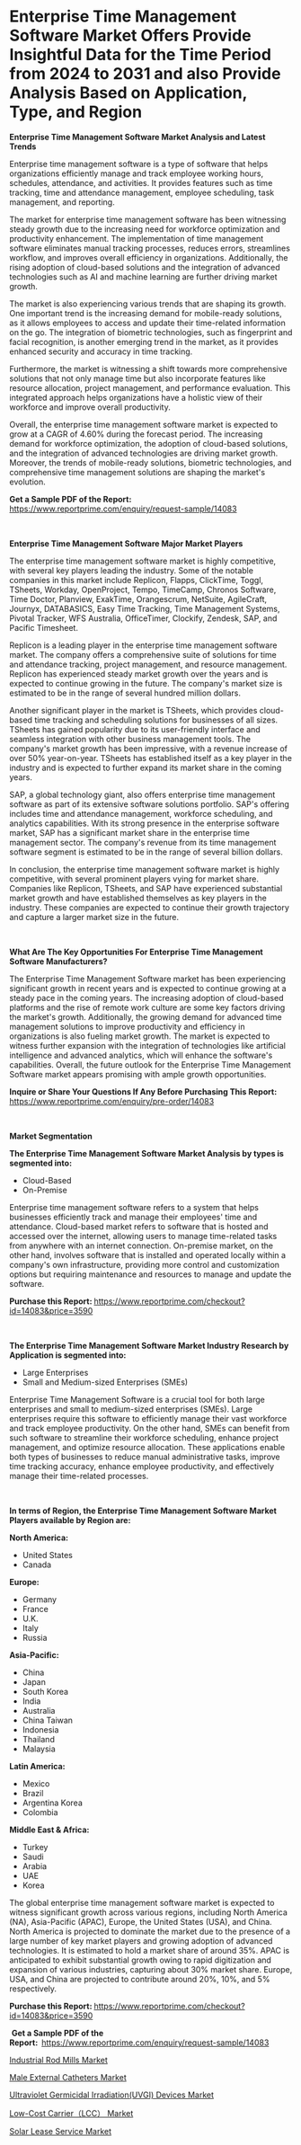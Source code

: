 <p><h1>Enterprise Time Management Software Market Offers Provide Insightful Data for the Time Period from 2024 to 2031 and also Provide Analysis Based on Application, Type, and Region</h1></p><p><strong>Enterprise Time Management Software Market Analysis and Latest Trends</strong></p>
<p><p>Enterprise time management software is a type of software that helps organizations efficiently manage and track employee working hours, schedules, attendance, and activities. It provides features such as time tracking, time and attendance management, employee scheduling, task management, and reporting.</p><p>The market for enterprise time management software has been witnessing steady growth due to the increasing need for workforce optimization and productivity enhancement. The implementation of time management software eliminates manual tracking processes, reduces errors, streamlines workflow, and improves overall efficiency in organizations. Additionally, the rising adoption of cloud-based solutions and the integration of advanced technologies such as AI and machine learning are further driving market growth.</p><p>The market is also experiencing various trends that are shaping its growth. One important trend is the increasing demand for mobile-ready solutions, as it allows employees to access and update their time-related information on the go. The integration of biometric technologies, such as fingerprint and facial recognition, is another emerging trend in the market, as it provides enhanced security and accuracy in time tracking.</p><p>Furthermore, the market is witnessing a shift towards more comprehensive solutions that not only manage time but also incorporate features like resource allocation, project management, and performance evaluation. This integrated approach helps organizations have a holistic view of their workforce and improve overall productivity.</p><p>Overall, the enterprise time management software market is expected to grow at a CAGR of 4.60% during the forecast period. The increasing demand for workforce optimization, the adoption of cloud-based solutions, and the integration of advanced technologies are driving market growth. Moreover, the trends of mobile-ready solutions, biometric technologies, and comprehensive time management solutions are shaping the market's evolution.</p></p>
<p><strong>Get a Sample PDF of the Report:&nbsp;</strong> <a href="https://www.reportprime.com/enquiry/request-sample/14083">https://www.reportprime.com/enquiry/request-sample/14083</a></p>
<p>&nbsp;</p>
<p><strong>Enterprise Time Management Software Major Market Players</strong></p>
<p><p>The enterprise time management software market is highly competitive, with several key players leading the industry. Some of the notable companies in this market include Replicon, Flapps, ClickTime, Toggl, TSheets, Workday, OpenProject, Tempo, TimeCamp, Chronos Software, Time Doctor, Planview, ExakTime, Orangescrum, NetSuite, AgileCraft, Journyx, DATABASICS, Easy Time Tracking, Time Management Systems, Pivotal Tracker, WFS Australia, OfficeTimer, Clockify, Zendesk, SAP, and Pacific Timesheet.</p><p>Replicon is a leading player in the enterprise time management software market. The company offers a comprehensive suite of solutions for time and attendance tracking, project management, and resource management. Replicon has experienced steady market growth over the years and is expected to continue growing in the future. The company's market size is estimated to be in the range of several hundred million dollars.</p><p>Another significant player in the market is TSheets, which provides cloud-based time tracking and scheduling solutions for businesses of all sizes. TSheets has gained popularity due to its user-friendly interface and seamless integration with other business management tools. The company's market growth has been impressive, with a revenue increase of over 50% year-on-year. TSheets has established itself as a key player in the industry and is expected to further expand its market share in the coming years.</p><p>SAP, a global technology giant, also offers enterprise time management software as part of its extensive software solutions portfolio. SAP's offering includes time and attendance management, workforce scheduling, and analytics capabilities. With its strong presence in the enterprise software market, SAP has a significant market share in the enterprise time management sector. The company's revenue from its time management software segment is estimated to be in the range of several billion dollars.</p><p>In conclusion, the enterprise time management software market is highly competitive, with several prominent players vying for market share. Companies like Replicon, TSheets, and SAP have experienced substantial market growth and have established themselves as key players in the industry. These companies are expected to continue their growth trajectory and capture a larger market size in the future.</p></p>
<p>&nbsp;</p>
<p><strong>What Are The Key Opportunities For Enterprise Time Management Software Manufacturers?</strong></p>
<p><p>The Enterprise Time Management Software market has been experiencing significant growth in recent years and is expected to continue growing at a steady pace in the coming years. The increasing adoption of cloud-based platforms and the rise of remote work culture are some key factors driving the market's growth. Additionally, the growing demand for advanced time management solutions to improve productivity and efficiency in organizations is also fueling market growth. The market is expected to witness further expansion with the integration of technologies like artificial intelligence and advanced analytics, which will enhance the software's capabilities. Overall, the future outlook for the Enterprise Time Management Software market appears promising with ample growth opportunities.</p></p>
<p><strong>Inquire or Share Your Questions If Any Before Purchasing This Report:</strong> <a href="https://www.reportprime.com/enquiry/pre-order/14083">https://www.reportprime.com/enquiry/pre-order/14083</a></p>
<p>&nbsp;</p>
<p><strong>Market Segmentation</strong></p>
<p><strong>The Enterprise Time Management Software Market Analysis by types is segmented into:</strong></p>
<p><ul><li>Cloud-Based</li><li>On-Premise</li></ul></p>
<p><p>Enterprise time management software refers to a system that helps businesses efficiently track and manage their employees' time and attendance. Cloud-based market refers to software that is hosted and accessed over the internet, allowing users to manage time-related tasks from anywhere with an internet connection. On-premise market, on the other hand, involves software that is installed and operated locally within a company's own infrastructure, providing more control and customization options but requiring maintenance and resources to manage and update the software.</p></p>
<p><strong>Purchase this Report:&nbsp;</strong><a href="https://www.reportprime.com/checkout?id=14083&price=3590">https://www.reportprime.com/checkout?id=14083&price=3590</a></p>
<p>&nbsp;</p>
<p><strong>The Enterprise Time Management Software Market Industry Research by Application is segmented into:</strong></p>
<p><ul><li>Large Enterprises</li><li>Small and Medium-sized Enterprises (SMEs)</li></ul></p>
<p><p>Enterprise Time Management Software is a crucial tool for both large enterprises and small to medium-sized enterprises (SMEs). Large enterprises require this software to efficiently manage their vast workforce and track employee productivity. On the other hand, SMEs can benefit from such software to streamline their workforce scheduling, enhance project management, and optimize resource allocation. These applications enable both types of businesses to reduce manual administrative tasks, improve time tracking accuracy, enhance employee productivity, and effectively manage their time-related processes.</p></p>
<p>&nbsp;</p>
<p><strong>In terms of Region, the Enterprise Time Management Software Market Players available by Region are:</strong></p>
<p>
    <p> <strong> North America: </strong>
        <ul>
            <li>United States</li>
            <li>Canada</li>
        </ul>
        </p> 
    <p> <strong> Europe: </strong>
        <ul>
            <li>Germany</li>
            <li>France</li>
            <li>U.K.</li>
            <li>Italy</li>
            <li>Russia</li>
        </ul>
        </p> 
    <p> <strong> Asia-Pacific: </strong>
        <ul>
            <li>China</li>
            <li>Japan</li>
            <li>South Korea</li>
            <li>India</li>
            <li>Australia</li>
            <li>China Taiwan</li>
            <li>Indonesia</li>
            <li>Thailand</li>
            <li>Malaysia</li>
        </ul>
        </p> 
    <p> <strong> Latin America: </strong>
        <ul>
            <li>Mexico</li>
            <li>Brazil</li>
            <li>Argentina Korea</li>
            <li>Colombia</li>
        </ul>
        </p> 
    <p> <strong> Middle East & Africa: </strong>
        <ul>
            <li>Turkey</li>
            <li>Saudi</li>
            <li>Arabia</li>
            <li>UAE</li>
            <li>Korea</li>
        </ul>
    </p>
    </p>
<p><p>The global enterprise time management software market is expected to witness significant growth across various regions, including North America (NA), Asia-Pacific (APAC), Europe, the United States (USA), and China. North America is projected to dominate the market due to the presence of a large number of key market players and growing adoption of advanced technologies. It is estimated to hold a market share of around 35%. APAC is anticipated to exhibit substantial growth owing to rapid digitization and expansion of various industries, capturing about 30% market share. Europe, USA, and China are projected to contribute around 20%, 10%, and 5% respectively.</p></p>
<p><strong>Purchase this Report: </strong><a href="https://www.reportprime.com/checkout?id=14083&price=3590">https://www.reportprime.com/checkout?id=14083&price=3590</a></p>
<p>&nbsp;<strong>Get a Sample PDF of the Report:&nbsp;&nbsp;</strong><a href="https://www.reportprime.com/enquiry/request-sample/14083">https://www.reportprime.com/enquiry/request-sample/14083</a></p>
<p><strong></strong></p>
<p><p><a href="https://medium.com/@shanieprice69879/industrial-rod-mills-nbsp-market-focuses-on-market-share-size-and-projected-forecast-till-2030-cebc1889a5c5">Industrial Rod Mills Market</a></p><p><a href="https://www.linkedin.com/pulse/male-external-catheters-market-share-amp-new-trends-analysis-ma9le?trackingId=eyEDEgOcTcKMrpLbkBHF3Q%3D%3D">Male External Catheters Market</a></p><p><a href="https://medium.com/@shanieprice69879/ultraviolet-germicidal-irradiation-uvgi-devices-market-report-reveals-the-latest-trends-and-growth-c147ac072648">Ultraviolet Germicidal Irradiation(UVGI) Devices Market</a></p><p><a href="https://www.linkedin.com/pulse/low-cost-carrierlcc-market-research-report-provides-critical-lmdpe?trackingId=1E35UU%2BgSf6o3QkkfNf8yA%3D%3D">Low-Cost Carrier（LCC） Market</a></p><p><a href="https://www.linkedin.com/pulse/solar-lease-service-market-size-focuses-dynamics-in-depth-14nqe?trackingId=MbDRIWiWSGuILuCsawZZ0Q%3D%3D">Solar Lease Service Market</a></p></p>